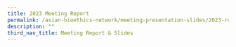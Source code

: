 ```yaml
---
title: 2023 Meeting Report
permalink: /asian-bioethics-network/meeting-presentation-slides/2023-report/
description: ""
third_nav_title: Meeting Report & Slides
---
```

